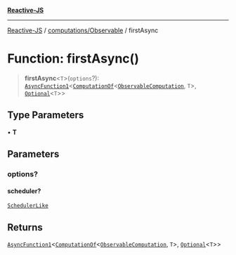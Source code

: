 [**Reactive-JS**](../../../README.md)

***

[Reactive-JS](../../../README.md) / [computations/Observable](../README.md) / firstAsync

# Function: firstAsync()

> **firstAsync**\<`T`\>(`options`?): [`AsyncFunction1`](../../../functions/type-aliases/AsyncFunction1.md)\<[`ComputationOf`](../../type-aliases/ComputationOf.md)\<[`ObservableComputation`](../interfaces/ObservableComputation.md), `T`\>, [`Optional`](../../../functions/type-aliases/Optional.md)\<`T`\>\>

## Type Parameters

• **T**

## Parameters

### options?

#### scheduler?

[`SchedulerLike`](../../../utils/interfaces/SchedulerLike.md)

## Returns

[`AsyncFunction1`](../../../functions/type-aliases/AsyncFunction1.md)\<[`ComputationOf`](../../type-aliases/ComputationOf.md)\<[`ObservableComputation`](../interfaces/ObservableComputation.md), `T`\>, [`Optional`](../../../functions/type-aliases/Optional.md)\<`T`\>\>
